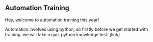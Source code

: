 ## Automation Training

Hey, welcome to automation training this year! 

Automation involves using python, so firstly before we get started with training, we will take a quiz python knowledge test: [link]

